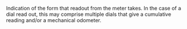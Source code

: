 Indication of the form that readout from the meter takes. In the case of a dial read out, this may comprise multiple dials that give a cumulative reading and/or a mechanical odometer.
